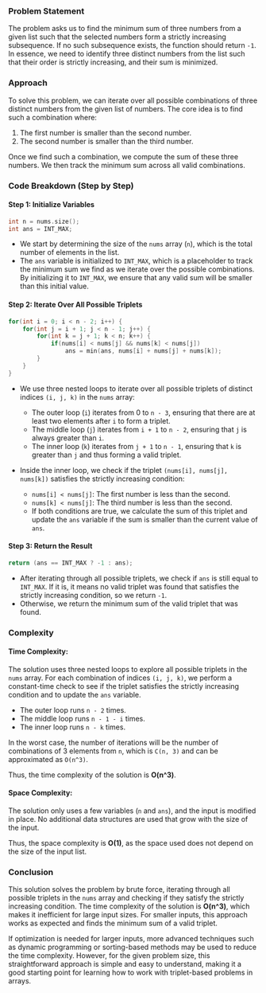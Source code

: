 ### Problem Statement

The problem asks us to find the minimum sum of three numbers from a given list such that the selected numbers form a strictly increasing subsequence. If no such subsequence exists, the function should return `-1`. In essence, we need to identify three distinct numbers from the list such that their order is strictly increasing, and their sum is minimized.

### Approach

To solve this problem, we can iterate over all possible combinations of three distinct numbers from the given list of numbers. The core idea is to find such a combination where:
1. The first number is smaller than the second number.
2. The second number is smaller than the third number.

Once we find such a combination, we compute the sum of these three numbers. We then track the minimum sum across all valid combinations.

### Code Breakdown (Step by Step)

#### Step 1: Initialize Variables

```cpp
int n = nums.size();
int ans = INT_MAX;
```

- We start by determining the size of the `nums` array (`n`), which is the total number of elements in the list.
- The `ans` variable is initialized to `INT_MAX`, which is a placeholder to track the minimum sum we find as we iterate over the possible combinations. By initializing it to `INT_MAX`, we ensure that any valid sum will be smaller than this initial value.

#### Step 2: Iterate Over All Possible Triplets

```cpp
for(int i = 0; i < n - 2; i++) {
    for(int j = i + 1; j < n - 1; j++) {
        for(int k = j + 1; k < n; k++) {
            if(nums[i] < nums[j] && nums[k] < nums[j]) 
                ans = min(ans, nums[i] + nums[j] + nums[k]);
        }
    }
}
```

- We use three nested loops to iterate over all possible triplets of distinct indices `(i, j, k)` in the `nums` array:
  - The outer loop (`i`) iterates from 0 to `n - 3`, ensuring that there are at least two elements after `i` to form a triplet.
  - The middle loop (`j`) iterates from `i + 1` to `n - 2`, ensuring that `j` is always greater than `i`.
  - The inner loop (`k`) iterates from `j + 1` to `n - 1`, ensuring that `k` is greater than `j` and thus forming a valid triplet.

- Inside the inner loop, we check if the triplet `(nums[i], nums[j], nums[k])` satisfies the strictly increasing condition:
  - `nums[i] < nums[j]`: The first number is less than the second.
  - `nums[k] < nums[j]`: The third number is less than the second.
  - If both conditions are true, we calculate the sum of this triplet and update the `ans` variable if the sum is smaller than the current value of `ans`.

#### Step 3: Return the Result

```cpp
return (ans == INT_MAX ? -1 : ans);
```

- After iterating through all possible triplets, we check if `ans` is still equal to `INT_MAX`. If it is, it means no valid triplet was found that satisfies the strictly increasing condition, so we return `-1`.
- Otherwise, we return the minimum sum of the valid triplet that was found.

### Complexity

#### Time Complexity:

The solution uses three nested loops to explore all possible triplets in the `nums` array. For each combination of indices `(i, j, k)`, we perform a constant-time check to see if the triplet satisfies the strictly increasing condition and to update the `ans` variable.

- The outer loop runs `n - 2` times.
- The middle loop runs `n - 1 - i` times.
- The inner loop runs `n - k` times.

In the worst case, the number of iterations will be the number of combinations of 3 elements from `n`, which is `C(n, 3)` and can be approximated as `O(n^3)`.

Thus, the time complexity of the solution is **O(n^3)**.

#### Space Complexity:

The solution only uses a few variables (`n` and `ans`), and the input is modified in place. No additional data structures are used that grow with the size of the input.

Thus, the space complexity is **O(1)**, as the space used does not depend on the size of the input list.

### Conclusion

This solution solves the problem by brute force, iterating through all possible triplets in the `nums` array and checking if they satisfy the strictly increasing condition. The time complexity of the solution is **O(n^3)**, which makes it inefficient for large input sizes. For smaller inputs, this approach works as expected and finds the minimum sum of a valid triplet.

If optimization is needed for larger inputs, more advanced techniques such as dynamic programming or sorting-based methods may be used to reduce the time complexity. However, for the given problem size, this straightforward approach is simple and easy to understand, making it a good starting point for learning how to work with triplet-based problems in arrays.